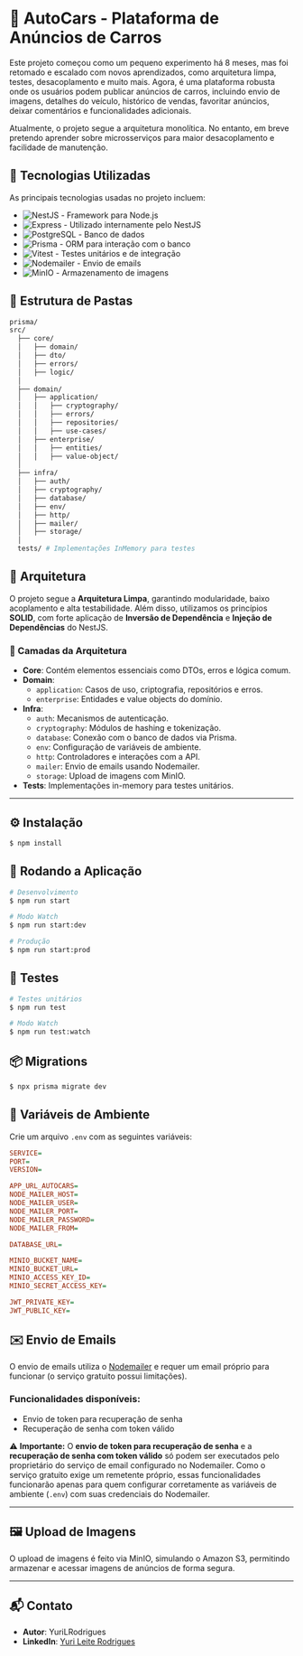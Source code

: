 # 🚗 AutoCars - Plataforma de Anúncios de Carros
Este projeto começou como um pequeno experimento há 8 meses, mas foi retomado e escalado com novos aprendizados, como arquitetura limpa, testes, desacoplamento e muito mais. Agora, é uma plataforma robusta onde os usuários podem publicar anúncios de carros, incluindo envio de imagens, detalhes do veículo, histórico de vendas, favoritar anúncios, deixar comentários e funcionalidades adicionais.

Atualmente, o projeto segue a arquitetura monolítica. No entanto, em breve pretendo aprender sobre microsserviços para maior desacoplamento e facilidade de manutenção.

## 🚀 Tecnologias Utilizadas

As principais tecnologias usadas no projeto incluem:

- ![NestJS](https://img.shields.io/badge/NestJS-E0234E?style=for-the-badge&logo=nestjs&logoColor=white) - Framework para Node.js
- ![Express](https://img.shields.io/badge/Express-000000?style=for-the-badge&logo=express&logoColor=white) - Utilizado internamente pelo NestJS
- ![PostgreSQL](https://img.shields.io/badge/PostgreSQL-316192?style=for-the-badge&logo=postgresql&logoColor=white) - Banco de dados
- ![Prisma](https://img.shields.io/badge/Prisma-2D3748?style=for-the-badge&logo=prisma&logoColor=white) - ORM para interação com o banco
- ![Vitest](https://img.shields.io/badge/Vitest-6E9F18?style=for-the-badge&logo=vitest&logoColor=white) - Testes unitários e de integração
- ![Nodemailer](https://img.shields.io/badge/Nodemailer-333?style=for-the-badge&logo=nodemailer&logoColor=white) - Envio de emails
- ![MinIO](https://img.shields.io/badge/MinIO-FF4F00?style=for-the-badge&logo=minio&logoColor=white) - Armazenamento de imagens

## 📂 Estrutura de Pastas

```bash
prisma/
src/
  ├── core/
  │   ├── domain/
  │   ├── dto/
  │   ├── errors/
  │   ├── logic/
  │
  ├── domain/
  │   ├── application/
  │   │   ├── cryptography/
  │   │   ├── errors/
  │   │   ├── repositories/
  │   │   ├── use-cases/
  │   ├── enterprise/
  │   │   ├── entities/
  │   │   ├── value-object/
  │
  ├── infra/
  │   ├── auth/
  │   ├── cryptography/
  │   ├── database/
  │   ├── env/
  │   ├── http/
  │   ├── mailer/
  │   ├── storage/
  │
  tests/ # Implementações InMemory para testes
```

## 📜 Arquitetura

O projeto segue a **Arquitetura Limpa**, garantindo modularidade, baixo acoplamento e alta testabilidade. Além disso, utilizamos os princípios **SOLID**, com forte aplicação de **Inversão de Dependência** e **Injeção de Dependências** do NestJS.

### 📌 Camadas da Arquitetura

- **Core**: Contém elementos essenciais como DTOs, erros e lógica comum.
- **Domain**:
  - `application`: Casos de uso, criptografia, repositórios e erros.
  - `enterprise`: Entidades e value objects do domínio.
- **Infra**:
  - `auth`: Mecanismos de autenticação.
  - `cryptography`: Módulos de hashing e tokenização.
  - `database`: Conexão com o banco de dados via Prisma.
  - `env`: Configuração de variáveis de ambiente.
  - `http`: Controladores e interações com a API.
  - `mailer`: Envio de emails usando Nodemailer.
  - `storage`: Upload de imagens com MinIO.
- **Tests**: Implementações in-memory para testes unitários.

---

## ⚙️ Instalação

```bash
$ npm install
```

## 🚀 Rodando a Aplicação

```bash
# Desenvolvimento
$ npm run start

# Modo Watch
$ npm run start:dev

# Produção
$ npm run start:prod
```

## 🧪 Testes

```bash
# Testes unitários
$ npm run test

# Modo Watch
$ npm run test:watch
```

## 📦 Migrations

```bash
$ npx prisma migrate dev
```

## 🔑 Variáveis de Ambiente

Crie um arquivo `.env` com as seguintes variáveis:

```ini
SERVICE=
PORT=
VERSION=

APP_URL_AUTOCARS=
NODE_MAILER_HOST=
NODE_MAILER_USER=
NODE_MAILER_PORT=
NODE_MAILER_PASSWORD=
NODE_MAILER_FROM=

DATABASE_URL=

MINIO_BUCKET_NAME=
MINIO_BUCKET_URL=
MINIO_ACCESS_KEY_ID=
MINIO_SECRET_ACCESS_KEY=

JWT_PRIVATE_KEY=
JWT_PUBLIC_KEY=
```


## ✉️ Envio de Emails

O envio de emails utiliza o [Nodemailer](https://nodemailer.com/) e requer um email próprio para funcionar (o serviço gratuito possui limitações).

### Funcionalidades disponíveis:
- Envio de token para recuperação de senha  
- Recuperação de senha com token válido  

⚠️ **Importante:** O **envio de token para recuperação de senha** e a **recuperação de senha com token válido** só podem ser executados pelo proprietário do serviço de email configurado no Nodemailer. Como o serviço gratuito exige um remetente próprio, essas funcionalidades funcionarão apenas para quem configurar corretamente as variáveis de ambiente (`.env`) com suas credenciais do Nodemailer.  


---

## 🖼️ Upload de Imagens

O upload de imagens é feito via MinIO, simulando o Amazon S3, permitindo armazenar e acessar imagens de anúncios de forma segura.

---

## 📬 Contato

- **Autor**: YuriLRodrigues
- **LinkedIn**: [Yuri Leite Rodrigues](https://www.linkedin.com/in/yuri-leite-rodrigues)

